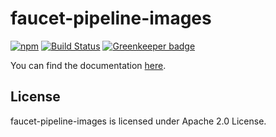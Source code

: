 # faucet-pipeline-images
[![npm](https://img.shields.io/npm/v/faucet-pipeline-images.svg)](https://www.npmjs.com/package/faucet-pipeline-images)
[![Build Status](https://travis-ci.org/faucet-pipeline/faucet-pipeline-images.svg?branch=master)](https://travis-ci.org/faucet-pipeline/faucet-pipeline-images)
[![Greenkeeper badge](https://badges.greenkeeper.io/faucet-pipeline/faucet-pipeline-images.svg)](https://greenkeeper.io)

You can find the documentation [here](http://www.faucet-pipeline.org).

## License

faucet-pipeline-images is licensed under Apache 2.0 License.
